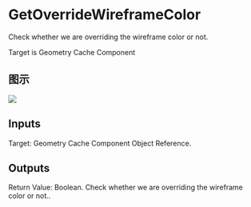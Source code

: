 # GetOverrideWireframeColor

Check whether we are overriding the wireframe color or not.

Target is Geometry Cache Component

## 图示

![]($-20221218-18235763.png)

## Inputs

Target: Geometry Cache Component Object Reference.  

## Outputs

Return Value: Boolean. Check whether we are overriding the wireframe color or not..

